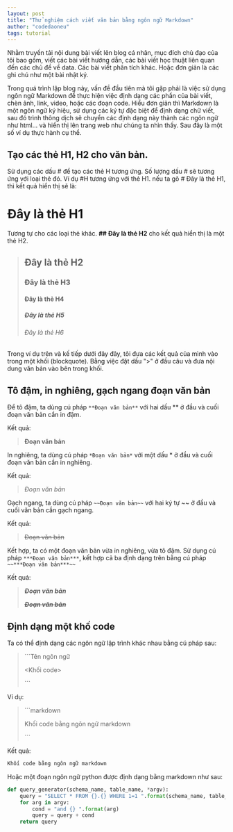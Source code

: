 ```yaml
---
layout: post
title: "Thử nghiệm cách viết văn bản bằng ngôn ngữ Markdown"
author: "codedaoneu"
tags: tutorial
---
```


Nhằm truyền tải nội dung bài viết lên blog cá nhân, mục đích chủ đạo của tôi bao gồm, viết các bài viết hướng dẫn, các bài viết học thuật liên quan đến các chủ đề về data. Các bài viết phân tích khác. Hoặc đơn giản là các ghi chú như một bài nhật ký.

Trong quá trình lập blog này, vấn đề đầu tiên mà tôi gặp phải là việc sử dụng ngôn ngữ Markdown để thực hiện việc định dạng các phần của bài viết, chèn ảnh, link, video, hoặc các đoạn code. Hiểu đơn giản thì Markdown là một ngôn ngữ ký hiệu, sử dụng các ký tự đặc biệt để định dạng chữ viết, sau đó trình thông dịch sẽ chuyển các định dạng này thành các ngôn ngữ như html... và hiển thị lên trang web như chúng ta nhìn thấy. Sau đây là một số ví dụ thực hành cụ thể.

## Tạo các thẻ H1, H2 cho văn bản.

Sử dụng các dấu # để tạo các thẻ  H tương ứng.  Số lượng dấu # sẽ tương ứng với loại thẻ đó. Ví dụ #H tương ứng với thẻ H1. nếu ta gõ # Đây là thẻ H1, thì kết quả hiển thị sẽ là:

# Đây là thẻ H1

Tương tự cho các loại thẻ khác. **## Đây là thẻ H2** cho kết quả hiển thị là một thẻ H2.

> ## Đây là thẻ H2
> ### Đây là thẻ H3
> #### Đây là thẻ H4
> ##### Đây là thẻ H5
> ###### Đây là thẻ H6

Trong ví dụ trên và kế tiếp dưới đây đây, tôi đưa các kết quả của mình vào trong một khối (blockquote). Bằng việc đặt dấu ">" ở đầu câu và đưa nội dung văn bản vào bên trong khối.

## Tô đậm, in nghiêng, gạch ngang đoạn văn bản
Để tô đậm, ta dùng cú pháp `**Đoạn văn bản**` với hai dấu ** ở đầu và cuối đoạn văn bản cần in đậm.

Kết quả:

> **Đoạn văn bản**

In nghiêng, ta dùng cú pháp `*Đoạn văn bản*` với một dấu * ở đầu và cuối đoạn văn bản cần in nghiêng.

Kết quả:

> *Đoạn văn bản*

Gạch ngang, ta dùng cú pháp `~~Đoạn văn bản~~` với hai ký tự ~~ ở đầu và cuối văn bản cần gạch ngang.

Kết quả:

> ~~Đoạn văn bản~~

Kết hợp, ta có một đoạn văn bản vừa in nghiêng, vừa tô đậm. Sử dụng cú pháp `***Đoạn văn bản***`, kết hợp cả ba định dạng trên bằng cú pháp `~~***Đoạn văn bản***~~`

Kết quả:

> ***Đoạn văn bản***
>
> ~~***Đoạn văn bản***~~

## Định dạng một khố code

Ta có thể định dạng các ngôn ngữ lập trình khác nhau bằng cú pháp sau:

>\```Tên ngôn ngữ
>
><Khối code>
>
>\```

Ví dụ:

>\```markdown
>
>Khối code bằng ngôn ngữ markdown
>
>\```

Kết quả:

```markdown
Khối code bằng ngôn ngữ markdown
```

Hoặc một đoạn ngôn ngữ python được định dạng bằng markdown như sau:

```python
def query_generator(schema_name, table_name, *argv):
    query = "SELECT * FROM {}.{} WHERE 1=1 ".format(schema_name, table_name)
    for arg in argv:
        cond = "and {} ".format(arg)
        query = query + cond
    return query
```

